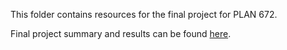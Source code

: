 This folder contains resources for the final project for PLAN 672.

Final project summary and results can be found [here](https://github.com/ajrojas1/urban-analytics/blob/master/final-project/results/rojas_final_report.md). 
